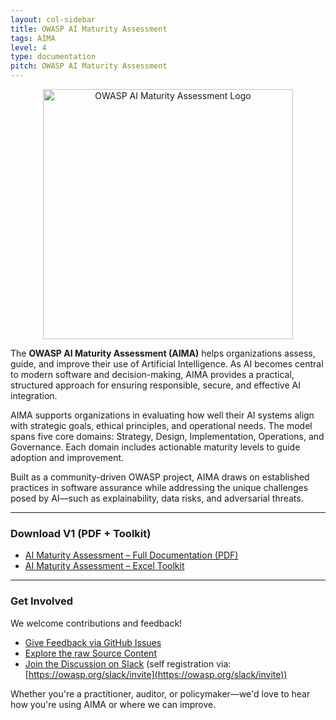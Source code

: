 ```yaml
---
layout: col-sidebar
title: OWASP AI Maturity Assessment
tags: AIMA
level: 4
type: documentation
pitch: OWASP AI Maturity Assessment
---
```


<div align="center">
  <img src="assets/images/OWASP-AIMA.svg" alt="OWASP AI Maturity Assessment Logo" width="400">
</div>

The **OWASP AI Maturity Assessment (AIMA)** helps organizations assess, guide, and improve their use of Artificial Intelligence. As AI becomes central to modern software and decision-making, AIMA provides a practical, structured approach for ensuring responsible, secure, and effective AI integration.

AIMA supports organizations in evaluating how well their AI systems align with strategic goals, ethical principles, and operational needs. The model spans five core domains: Strategy, Design, Implementation, Operations, and Governance. Each domain includes actionable maturity levels to guide adoption and improvement.

Built as a community-driven OWASP project, AIMA draws on established practices in software assurance while addressing the unique challenges posed by AI—such as explainability, data risks, and adversarial threats.

---

### Download V1 (PDF + Toolkit)

- [AI Maturity Assessment – Full Documentation (PDF)](https://raw.githubusercontent.com/OWASP/www-project-ai-maturity-assessment/main/releases/V1/OWASP-AIMA_V1.pdf)
- [AI Maturity Assessment – Excel Toolkit](https://raw.githubusercontent.com/OWASP/www-project-ai-maturity-assessment/main/releases/V1/OWASP-AIMA-Toolkit_V1.xlsx)

---

### Get Involved

We welcome contributions and feedback!

- [Give Feedback via GitHub Issues](https://github.com/OWASP/www-project-ai-maturity-assessment/issues)
- [Explore the raw Source Content](https://github.com/OWASP/www-project-ai-maturity-assessment/tree/main/DRAFT)
- [Join the Discussion on Slack](https://owasp.slack.com/archives/C089K6KFZMG) (self registration via: [https://owasp.org/slack/invite](https://owasp.org/slack/invite))

Whether you're a practitioner, auditor, or policymaker—we'd love to hear how you're using AIMA or where we can improve.



